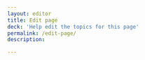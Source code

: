 ```yaml
---
layout: editor
title: Edit page
deck: 'Help edit the topics for this page'
permalink: /edit-page/
description:

---
```

